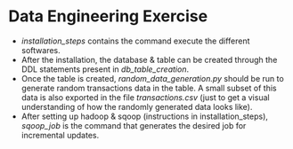 # Data Engineering Exercise

- *installation_steps* contains the command execute the different softwares.
- After the installation, the database & table can be created through the DDL statements present in *db_table_creation*.
- Once the table is created, *random_data_generation.py* should be run to generate random transactions data in the table. A small subset of this data is also exported in the file *transactions.csv* (just to get a visual understanding of how the randomly generated data looks like).
- After setting up hadoop & sqoop (instructions in installation_steps), *sqoop_job* is the command that generates the desired job for incremental updates.
